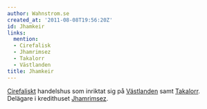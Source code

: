 ```yaml
---
author: Wahnstrom.se
created_at: '2011-08-08T19:56:20Z'
id: Jhamkeir
links:
  mention:
  - Cirefalisk
  - Jhamrimsez
  - Takalorr
  - Västlanden
title: Jhamkeir
---
```


[Cirefaliskt] handelshus som inriktat sig på [Västlanden] samt [Takalorr]. Delägare i kredithuset
[Jhamrimsez].

  [Cirefaliskt]: Cirefalisk
  [Västlanden]: Västlanden
  [Takalorr]: Takalorr
  [Jhamrimsez]: Jhamrimsez